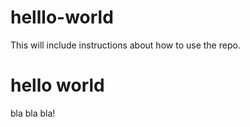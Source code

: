 # helllo-world

This will include instructions about how to use the repo.

# hello world

bla bla bla!

